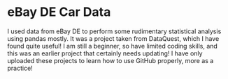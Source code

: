 # eBay DE Car Data
I used data from eBay DE to perform some rudimentary statistical analysis using pandas mostly. It was a project taken from DataQuest, which I have found quite useful! I am still a beginner, so have limited coding skills, and this was an earlier project that certainly needs updating! I have only uploaded these projects to learn how to use GitHub properly, more as a practice!
